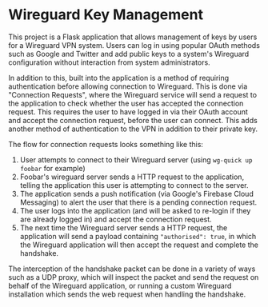 # Wireguard Key Management
This project is a Flask application that allows management of keys by users for a Wireguard VPN system. Users can log in using popular OAuth methods such as Google and Twitter and add public keys to a system's Wireguard configuration without interaction from system administrators.

In addition to this, built into the application is a method of requiring authentication before allowing connection to Wireguard. This is done via "Connection Requests", where the Wireguard service will send a request to the application to check whether the user has accepted the connection request. This requires the user to have logged in via their OAuth account and accept the connection request, before the user can connect. This adds another method of authentication to the VPN in addition to their private key.

The flow for connection requests looks something like this:

1. User attempts to connect to their Wireguard server (using `wg-quick up foobar` for example)
2. Foobar's wireguard server sends a HTTP request to the application, telling the application this user is attempting to connect to the server.
3. The application sends a push notification (via Google's Firebase Cloud Messaging) to alert the user that there is a pending connection request.
4. The user logs into the application (and will be asked to re-login if they are already logged in) and accept the connection request.
5. The next time the Wireguard server sends a HTTP request, the application will send a payload containing `"authorised": true`, in which the Wireguard application will then accept the request and complete the handshake.

The interception of the handshake packet can be done in a variety of ways such as a UDP proxy, which will inspect the packet and send the request on behalf of the Wireguard application, or running a custom Wireguard installation which sends the web request when handling the handshake.